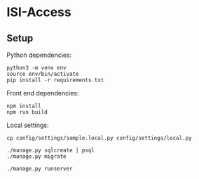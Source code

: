 ISI-Access
==========

Setup
-----

Python dependencies:

```
python3 -m venv env
source env/bin/activate
pip install -r requirements.txt
```

Front end dependencies:

```
npm install
npm run build
```

Local settings:

```
cp config/settings/sample.local.py config/settings/local.py
```

```
./manage.py sqlcreate | psql
./manage.py migrate
```

```
./manage.py runserver
```
